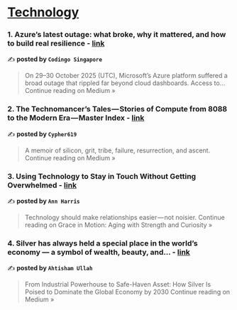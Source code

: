 
<h1><a href=https://medium.com/tag/technology/recommended target="_blank" rel="noopener noreferrer">Technology</a></h1>
<h3>1. Azure’s latest outage: what broke, why it mattered, and how to build real resilience - <a href="https://codingosingapore.medium.com/azures-latest-outage-what-broke-why-it-mattered-and-how-to-build-real-resilience-dfa07b17f7ae?source=rss------technology-5" target="_blank" rel="noopener noreferrer">link</a></h3>

✍️ **posted by `Codingo Singapore`**

<blockquote>On 29–30 October 2025 (UTC), Microsoft’s Azure platform suffered a broad outage that rippled far beyond cloud dashboards. Access to…
Continue reading on Medium »</blockquote>

<h3>2. The Technomancer’s Tales — Stories of Compute from 8088 to the Modern Era — Master Index - <a href="https://medium.com/@dale.roble/the-technomancers-tales-stories-of-compute-from-8088-to-the-modern-era-master-index-fb36f79a2698?source=rss------technology-5" target="_blank" rel="noopener noreferrer">link</a></h3>

✍️ **posted by `Cypher619`**

<blockquote>A memoir of silicon, grit, tribe, failure, resurrection, and ascent.
Continue reading on Medium »</blockquote>

<h3>3. Using Technology to Stay in Touch Without Getting Overwhelmed - <a href="https://medium.com/grace-in-motion-aging-with-strength-and-curiosity/using-technology-to-stay-in-touch-without-getting-overwhelmed-7ac92dbe111e?source=rss------technology-5" target="_blank" rel="noopener noreferrer">link</a></h3>

✍️ **posted by `Ann Harris`**

<blockquote>Technology should make relationships easier — not noisier.
Continue reading on Grace in Motion: Aging with Strength and Curiosity »</blockquote>

<h3>4. Silver has always held a special place in the world’s economy — a symbol of wealth, beauty, and… - <a href="https://medium.com/@2017me408/silver-has-always-held-a-special-place-in-the-worlds-economy-a-symbol-of-wealth-beauty-and-7bb5ae94b85b?source=rss------technology-5" target="_blank" rel="noopener noreferrer">link</a></h3>

✍️ **posted by `Ahtisham Ullah`**

<blockquote>From Industrial Powerhouse to Safe-Haven Asset: How Silver Is Poised to Dominate the Global Economy by 2030
Continue reading on Medium »</blockquote>

